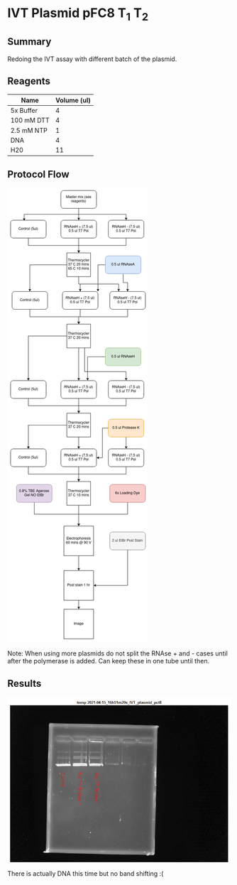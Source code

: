 # IVT Plasmid pFC8 T<sub>1</sub> T<sub>2</sub>

## Summary

Redoing the IVT assay with different batch of the plasmid.

## Reagents


| Name | Volume (ul) | 
| ---- | ----------- |
| 5x Buffer | 4 |
| 100 mM DTT | 4 |
2.5 mM NTP | 1 |
DNA | 4 |
H20 | 11 |

## Protocol Flow

![](images/IVT_4-15-21.png)

Note: When using more plasmids do not split
the RNAse + and - cases until after the polymerase
is added. Can keep these in one tube until then.

## Results

![](images/IVT_4-15-21_gel.png)

There is actually DNA this time but no band shifting :(